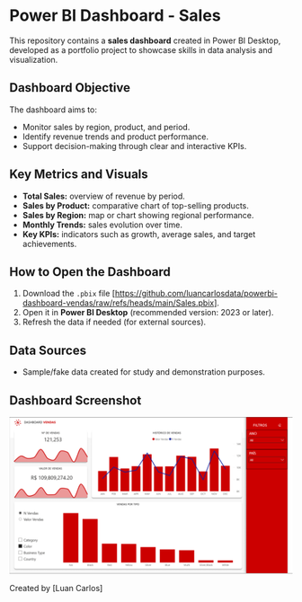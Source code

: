 # Power BI Dashboard - Sales

This repository contains a **sales dashboard** created in Power BI Desktop, developed as a portfolio project to showcase skills in data analysis and visualization.

## Dashboard Objective
The dashboard aims to:
- Monitor sales by region, product, and period.
- Identify revenue trends and product performance.
- Support decision-making through clear and interactive KPIs.

## Key Metrics and Visuals
- **Total Sales:** overview of revenue by period.
- **Sales by Product:** comparative chart of top-selling products.
- **Sales by Region:** map or chart showing regional performance.
- **Monthly Trends:** sales evolution over time.
- **Key KPIs:** indicators such as growth, average sales, and target achievements.

## How to Open the Dashboard
1. Download the `.pbix` file [https://github.com/luancarlosdata/powerbi-dashboard-vendas/raw/refs/heads/main/Sales.pbix].
2. Open it in **Power BI Desktop** (recommended version: 2023 or later).
3. Refresh the data if needed (for external sources).

## Data Sources
- Sample/fake data created for study and demonstration purposes.

## Dashboard Screenshot
![Screenshot](screenshot_dashboard.png)


Created by [Luan Carlos]
